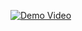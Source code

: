 [![Demo Video](https://img.youtube.com/vi/u_-8WEipGrI/maxresdefault.jpg)](https://youtu.be/u_-8WEipGrI)
